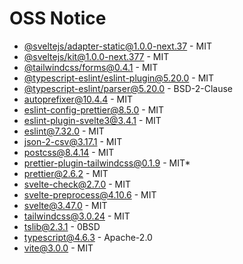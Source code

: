 # OSS Notice

- [@sveltejs/adapter-static@1.0.0-next.37](https://github.com/sveltejs/kit) - MIT
- [@sveltejs/kit@1.0.0-next.377](https://github.com/sveltejs/kit) - MIT
- [@tailwindcss/forms@0.4.1](https://github.com/tailwindlabs/tailwindcss-forms) - MIT
- [@typescript-eslint/eslint-plugin@5.20.0](https://github.com/typescript-eslint/typescript-eslint) - MIT
- [@typescript-eslint/parser@5.20.0](https://github.com/typescript-eslint/typescript-eslint) - BSD-2-Clause
- [autoprefixer@10.4.4](https://github.com/postcss/autoprefixer) - MIT
- [eslint-config-prettier@8.5.0](https://github.com/prettier/eslint-config-prettier) - MIT
- [eslint-plugin-svelte3@3.4.1](https://github.com/sveltejs/eslint-plugin-svelte3) - MIT
- [eslint@7.32.0](https://github.com/eslint/eslint) - MIT
- [json-2-csv@3.17.1](https://github.com/mrodrig/json-2-csv) - MIT
- [postcss@8.4.14](https://github.com/postcss/postcss) - MIT
- [prettier-plugin-tailwindcss@0.1.9](https://github.com/tailwindlabs/prettier-plugin-tailwindcss) - MIT\*
- [prettier@2.6.2](https://github.com/prettier/prettier) - MIT
- [svelte-check@2.7.0](https://github.com/sveltejs/language-tools) - MIT
- [svelte-preprocess@4.10.6](https://github.com/sveltejs/svelte-preprocess) - MIT
- [svelte@3.47.0](https://github.com/sveltejs/svelte) - MIT
- [tailwindcss@3.0.24](https://github.com/tailwindlabs/tailwindcss) - MIT
- [tslib@2.3.1](https://github.com/Microsoft/tslib) - 0BSD
- [typescript@4.6.3](https://github.com/Microsoft/TypeScript) - Apache-2.0
- [vite@3.0.0](https://github.com/vitejs/vite) - MIT
